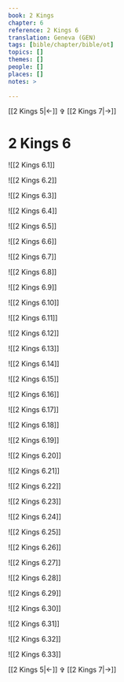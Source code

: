 ```yaml
---
book: 2 Kings
chapter: 6
reference: 2 Kings 6
translation: Geneva (GEN)
tags: [bible/chapter/bible/ot]
topics: []
themes: []
people: []
places: []
notes: >
  
---
```


[[2 Kings 5|<-]] ✞ [[2 Kings 7|->]]

# 2 Kings 6

![[2 Kings 6.1]]

![[2 Kings 6.2]]

![[2 Kings 6.3]]

![[2 Kings 6.4]]

![[2 Kings 6.5]]

![[2 Kings 6.6]]

![[2 Kings 6.7]]

![[2 Kings 6.8]]

![[2 Kings 6.9]]

![[2 Kings 6.10]]

![[2 Kings 6.11]]

![[2 Kings 6.12]]

![[2 Kings 6.13]]

![[2 Kings 6.14]]

![[2 Kings 6.15]]

![[2 Kings 6.16]]

![[2 Kings 6.17]]

![[2 Kings 6.18]]

![[2 Kings 6.19]]

![[2 Kings 6.20]]

![[2 Kings 6.21]]

![[2 Kings 6.22]]

![[2 Kings 6.23]]

![[2 Kings 6.24]]

![[2 Kings 6.25]]

![[2 Kings 6.26]]

![[2 Kings 6.27]]

![[2 Kings 6.28]]

![[2 Kings 6.29]]

![[2 Kings 6.30]]

![[2 Kings 6.31]]

![[2 Kings 6.32]]

![[2 Kings 6.33]]

[[2 Kings 5|<-]] ✞ [[2 Kings 7|->]]
